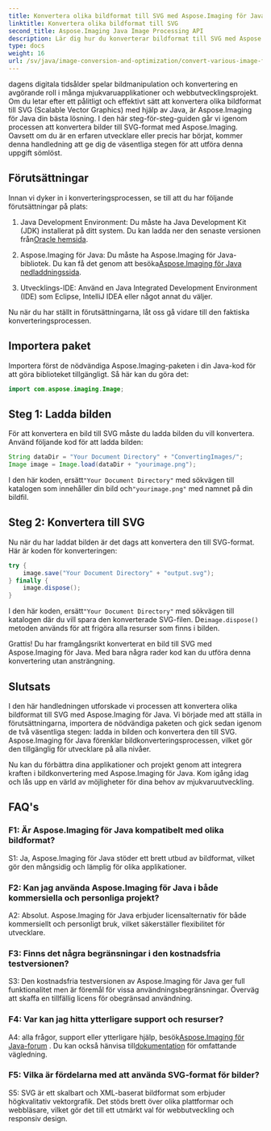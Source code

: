 ```yaml
---
title: Konvertera olika bildformat till SVG med Aspose.Imaging för Java
linktitle: Konvertera olika bildformat till SVG
second_title: Aspose.Imaging Java Image Processing API
description: Lär dig hur du konverterar bildformat till SVG med Aspose.Imaging för Java. En steg-för-steg-guide för utvecklare.
type: docs
weight: 16
url: /sv/java/image-conversion-and-optimization/convert-various-image-formats-to-svg/
---
```

dagens digitala tidsålder spelar bildmanipulation och konvertering en avgörande roll i många mjukvaruapplikationer och webbutvecklingsprojekt. Om du letar efter ett pålitligt och effektivt sätt att konvertera olika bildformat till SVG (Scalable Vector Graphics) med hjälp av Java, är Aspose.Imaging för Java din bästa lösning. I den här steg-för-steg-guiden går vi igenom processen att konvertera bilder till SVG-format med Aspose.Imaging. Oavsett om du är en erfaren utvecklare eller precis har börjat, kommer denna handledning att ge dig de väsentliga stegen för att utföra denna uppgift sömlöst.

## Förutsättningar

Innan vi dyker in i konverteringsprocessen, se till att du har följande förutsättningar på plats:

1.  Java Development Environment: Du måste ha Java Development Kit (JDK) installerat på ditt system. Du kan ladda ner den senaste versionen från[Oracle hemsida](https://www.oracle.com/java/technologies/javase-downloads).

2.  Aspose.Imaging för Java: Du måste ha Aspose.Imaging för Java-bibliotek. Du kan få det genom att besöka[Aspose.Imaging för Java nedladdningssida](https://releases.aspose.com/imaging/java/).

3. Utvecklings-IDE: Använd en Java Integrated Development Environment (IDE) som Eclipse, IntelliJ IDEA eller något annat du väljer.

Nu när du har ställt in förutsättningarna, låt oss gå vidare till den faktiska konverteringsprocessen.

## Importera paket

Importera först de nödvändiga Aspose.Imaging-paketen i din Java-kod för att göra biblioteket tillgängligt. Så här kan du göra det:

```java
import com.aspose.imaging.Image;
```

## Steg 1: Ladda bilden

För att konvertera en bild till SVG måste du ladda bilden du vill konvertera. Använd följande kod för att ladda bilden:

```java
String dataDir = "Your Document Directory" + "ConvertingImages/";
Image image = Image.load(dataDir + "yourimage.png");
```

 I den här koden, ersätt`"Your Document Directory"` med sökvägen till katalogen som innehåller din bild och`"yourimage.png"` med namnet på din bildfil.

## Steg 2: Konvertera till SVG

Nu när du har laddat bilden är det dags att konvertera den till SVG-format. Här är koden för konverteringen:

```java
try {
    image.save("Your Document Directory" + "output.svg");
} finally {
    image.dispose();
}
```

 I den här koden, ersätt`"Your Document Directory"` med sökvägen till katalogen där du vill spara den konverterade SVG-filen. De`image.dispose()` metoden används för att frigöra alla resurser som finns i bilden.

Grattis! Du har framgångsrikt konverterat en bild till SVG med Aspose.Imaging för Java. Med bara några rader kod kan du utföra denna konvertering utan ansträngning.

## Slutsats

I den här handledningen utforskade vi processen att konvertera olika bildformat till SVG med Aspose.Imaging för Java. Vi började med att ställa in förutsättningarna, importera de nödvändiga paketen och gick sedan igenom de två väsentliga stegen: ladda in bilden och konvertera den till SVG. Aspose.Imaging för Java förenklar bildkonverteringsprocessen, vilket gör den tillgänglig för utvecklare på alla nivåer.

Nu kan du förbättra dina applikationer och projekt genom att integrera kraften i bildkonvertering med Aspose.Imaging för Java. Kom igång idag och lås upp en värld av möjligheter för dina behov av mjukvaruutveckling.

## FAQ's

### F1: Är Aspose.Imaging för Java kompatibelt med olika bildformat?

S1: Ja, Aspose.Imaging för Java stöder ett brett utbud av bildformat, vilket gör den mångsidig och lämplig för olika applikationer.

### F2: Kan jag använda Aspose.Imaging för Java i både kommersiella och personliga projekt?

A2: Absolut. Aspose.Imaging för Java erbjuder licensalternativ för både kommersiellt och personligt bruk, vilket säkerställer flexibilitet för utvecklare.

### F3: Finns det några begränsningar i den kostnadsfria testversionen?

S3: Den kostnadsfria testversionen av Aspose.Imaging för Java ger full funktionalitet men är föremål för vissa användningsbegränsningar. Överväg att skaffa en tillfällig licens för obegränsad användning.

### F4: Var kan jag hitta ytterligare support och resurser?

 A4: alla frågor, support eller ytterligare hjälp, besök[Aspose.Imaging för Java-forum](https://forum.aspose.com/) . Du kan också hänvisa till[dokumentation](https://reference.aspose.com/imaging/java/) för omfattande vägledning.

### F5: Vilka är fördelarna med att använda SVG-format för bilder?

S5: SVG är ett skalbart och XML-baserat bildformat som erbjuder högkvalitativ vektorgrafik. Det stöds brett över olika plattformar och webbläsare, vilket gör det till ett utmärkt val för webbutveckling och responsiv design.
